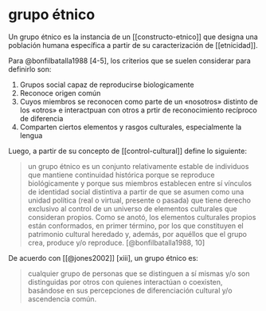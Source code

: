 # grupo étnico
Un grupo étnico es la instancia de un [[constructo-etnico]] que designa una población humana específica a partir de su caracterización de [[etnicidad]].

Para @bonfilbatalla1988 [4-5], los criterios que se suelen considerar para definirlo son:

1. Grupos social capaz de reproducirse biologicamente
2. Reconoce origen común
3. Cuyos miembros se reconocen como parte de un «nosotros» distinto de los «otros» e interactpuan con otros a prtir de reconocimiento recíproco de diferencia
4. Comparten ciertos elementos y rasgos culturales, especialmente la lengua

Luego, a partir de su concepto de [[control-cultural]] define lo siguiente:

> un grupo étnico es un conjunto relativamente estable de individuos que mantiene continuidad histórica porque se reproduce biológicamente y porque sus miembros establecen entre sí vínculos de identidad social distintiva a partir de que se asumen como una unidad política (real o virtual, presente o pasada) que tiene derecho exclusivo al control de un universo de elementos culturales que consideran propios. Como se anotó, los elementos culturales propios están conformados, en primer término, por los que constituyen el patrimonio cultural heredado y, además, por aquéllos que el grupo crea, produce y/o reproduce. [@bonfilbatalla1988, 10]

De acuerdo con [[@jones2002]] [xiii], un grupo étnico es:

> cualquier grupo de personas que se distinguen a sí mismas y/o son distinguidas por otros con quienes interactúan o coexisten, basándose en sus percepciones de diferenciación cultural y/o ascendencia común.
